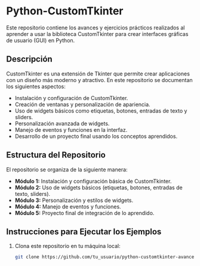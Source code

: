 # Python-CustomTkinter
Este repositorio contiene los avances y ejercicios prácticos realizados al aprender a usar la biblioteca CustomTkinter para crear interfaces gráficas de usuario (GUI) en Python.

## Descripción

CustomTkinter es una extensión de Tkinter que permite crear aplicaciones con un diseño más moderno y atractivo. En este repositorio se documentan los siguientes aspectos:

- Instalación y configuración de CustomTkinter.
- Creación de ventanas y personalización de apariencia.
- Uso de widgets básicos como etiquetas, botones, entradas de texto y sliders.
- Personalización avanzada de widgets.
- Manejo de eventos y funciones en la interfaz.
- Desarrollo de un proyecto final usando los conceptos aprendidos.

## Estructura del Repositorio

El repositorio se organiza de la siguiente manera:

- **Módulo 1:** Instalación y configuración básica de CustomTkinter.
- **Módulo 2:** Uso de widgets básicos (etiquetas, botones, entradas de texto, sliders).
- **Módulo 3:** Personalización y estilos de widgets.
- **Módulo 4:** Manejo de eventos y funciones.
- **Módulo 5:** Proyecto final de integración de lo aprendido.

## Instrucciones para Ejecutar los Ejemplos

1. Clona este repositorio en tu máquina local:
   ```bash
   git clone https://github.com/tu_usuario/python-customtkinter-avances.git
